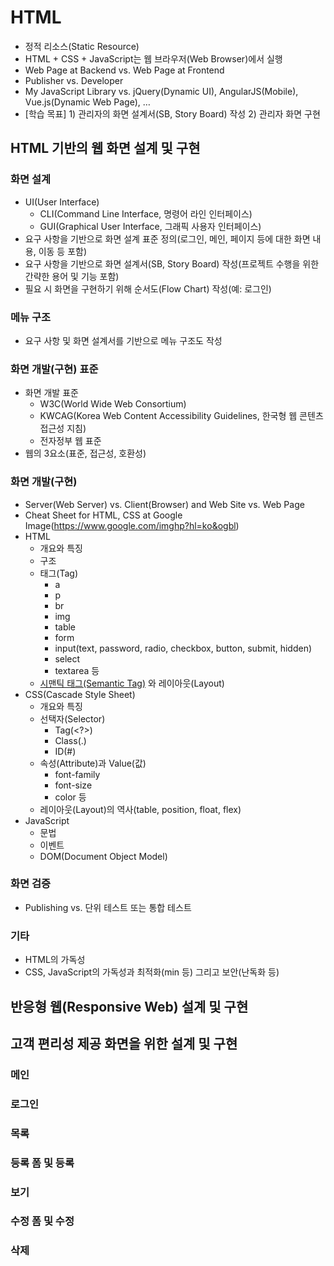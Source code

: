 # HTML
- 정적 리소스(Static Resource)
- HTML + CSS + JavaScript는 웹 브라우저(Web Browser)에서 실행
- Web Page at Backend vs. Web Page at Frontend
- Publisher vs. Developer
- My JavaScript Library vs. jQuery(Dynamic UI), AngularJS(Mobile), Vue.js(Dynamic Web Page), …
- [학습 목표] 1) 관리자의 화면 설계서(SB, Story Board) 작성 2) 관리자 화면 구현

## HTML 기반의 웹 화면 설계 및 구현

### 화면 설계
- UI(User Interface)
	- CLI(Command Line Interface, 명령어 라인 인터페이스)
	- GUI(Graphical User Interface, 그래픽 사용자 인터페이스)
- 요구 사항을 기반으로 화면 설계 표준 정의(로그인, 메인, 페이지 등에 대한 화면 내용, 이동 등 포함)
- 요구 사항을 기반으로 화면 설계서(SB, Story Board) 작성(프로젝트 수행을 위한 간략한 용어 및 기능 포함)
- 필요 시 화면을 구현하기 위해 순서도(Flow Chart) 작성(예: 로그인)

### 메뉴 구조
- 요구 사항 및 화면 설계서를 기반으로 메뉴 구조도 작성

### 화면 개발(구현) 표준
- 화면 개발 표준
	- W3C(World Wide Web Consortium)
	- KWCAG(Korea Web Content Accessibility Guidelines, 한국형 웹 콘텐츠 접근성 지침)
	- 전자정부 웹 표준
- 웹의 3요소(표준, 접근성, 호환성)

### 화면 개발(구현)
- Server(Web Server) vs. Client(Browser) and Web Site vs. Web Page
- Cheat Sheet for HTML, CSS at Google Image(https://www.google.com/imghp?hl=ko&ogbl)
- HTML
	- 개요와 특징
	- 구조
	- 태그(Tag)
		- a
		- p
		- br
		- img
		- table
		- form
		- input(text, password, radio, checkbox, button, submit, hidden)
		- select
		- textarea 등
	- [시맨틱 태그(Semantic Tag)](../../WebContent/html/semantic.html) 와 레이아웃(Layout)
- CSS(Cascade Style Sheet)
	- 개요와 특징
	- 선택자(Selector)
		- Tag(<?>)
		- Class(.)
		- ID(#)
	- 속성(Attribute)과 Value(값)
		- font-family
		- font-size
		- color 등
	- 레이아웃(Layout)의 역사(table, position, float, flex)
- JavaScript
	- 문법
	- 이벤트
	- DOM(Document Object Model)

### 화면 검증
- Publishing vs. 단위 테스트 또는 통합 테스트

### 기타
- HTML의 가독성
- CSS, JavaScript의 가독성과 최적화(min 등) 그리고 보안(난독화 등)

## 반응형 웹(Responsive Web) 설계 및 구현

## 고객 편리성 제공 화면을 위한 설계 및 구현

### 메인

### 로그인

### 목록

### 등록 폼 및 등록

### 보기

### 수정 폼 및 수정

### 삭제